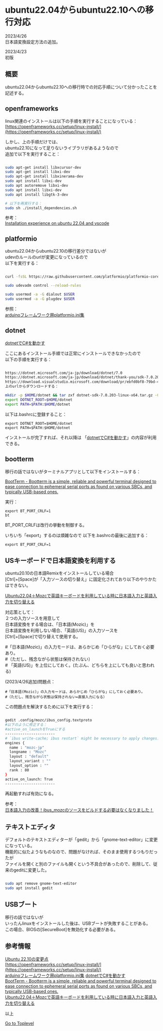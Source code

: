     
# ubuntu22.04からubuntu22.10への移行対応  

2023/4/26  
日本語変換設定方法の追加。  

2023/4/23        
初版    
  
## 概要 
ubuntu22.04からubuntu22.10への移行時での対応手順について分かったことを記述する。
  

## openframeworks
linux関連のインストールは以下の手順を実行することになっている：  
[https://openframeworks.cc/setup/linux-install/](https://openframeworks.cc/setup/linux-install/)  

しかし、上の手順だけでは、  
ubuntu22.10になって足りないライブラリがあるようなので  
追加で以下を実行すること：  

```bash

sudo apt-get install libxcursor-dev
sudo apt-get install libxi-dev
sudo apt-get install libxinerama-dev
sudo apt install libxi-dev
sudo apt autoremove libxi-dev
sudo apt install libxi-dev
sudo apt install libgtk-3-dev

# 以下を再実行する：
sudo sh ./install_dependencies.sh
```

参考：  
[Installation experience on ubuntu 22.04 and vscode](https://forum.openframeworks.cc/t/installation-experience-on-ubuntu-22-04-and-vscode/40544)  


## platformio
ubuntu22.04からubuntu22.10の移行差分ではないが  
udevのルールのurlが変更になっているので  
以下を実行する：  

```bash

curl -fsSL https://raw.githubusercontent.com/platformio/platformio-core/develop/platformio/assets/system/99-platformio-udev.rules | sudo tee /etc/udev/rules.d/99-platformio-udev.rules

sudo udevadm control --reload-rules

sudo usermod -a -G dialout $USER
sudo usermod -a -G plugdev $USER

```

参照：  
[arduinoフレームワーク用platformio.ini集](https://beta-notes.way-nifty.com/blog/2021/02/post-2b331d.html) 


## dotnet
[dotnetでC#を動かす](https://xshigee.github.io/web0/md/dotnet_Cs.html)  

ここにあるインストール手順では正常にインストールできなかったので  
以下の手順を実行する：  

```bash

https://dotnet.microsoft.com/ja-jp/download/dotnet/7.0
https://dotnet.microsoft.com/ja-jp/download/dotnet/thank-you/sdk-7.0.203-linux-x64-binaries
https://download.visualstudio.microsoft.com/download/pr/ebfd0bf8-79bd-480a-9e81-0b217463738d/9adc6bf0614ce02670101e278a2d8555/dotnet-sdk-7.0.203-linux-x64.tar.gz
上のurlからダウンロードする：

mkdir -p $HOME/dotnet && tar zxf dotnet-sdk-7.0.203-linux-x64.tar.gz -C $HOME/dotnet
export DOTNET_ROOT=$HOME/dotnet
export PATH=$PATH:$HOME/dotnet

```

以下は.bashrcに登録すること：  
```
export DOTNET_ROOT=$HOME/dotnet
export PATH=$PATH:$HOME/dotnet

```
インストールが完了すれば、それ以降は
「[dotnetでC#を動かす](https://xshigee.github.io/web0/md/dotnet_Cs.html)」の内容が利用できる。

## bootterm
移行の話ではないがターミナルアプリとして以下をインストールする：

[BootTerm - Bootterm is a simple, reliable and powerful terminal designed to ease connection to ephemeral serial ports as found on various SBCs, and typically USB-based ones.](https://github.com/wtarreau/bootterm)  

実行：
```
export BT_PORT_CRLF=1
bt
```
BT_PORT_CRLFは改行の挙動を制御する。

いちいち「export」するのは煩雑なので
以下を.bashrcの最後に追加する：
```
export BT_PORT_CRLF=1

```


## USキーボードで日本語変換を利用する
ubuntu20.10の日本語Remixをインストールしている場合  
[Ctrl]+[Space]が「入力ソースの切り替え」に固定化されており以下のやりかたはできない。

[Ubuntu22.04＋Mozcで英語キーボードを利用している時に日本語入力と英語入力を切り替える](https://qiita.com/kojix2/items/215c1477f38c6d2d7afa)

対応策として：  
２つの入力ソースを用意して  
日本語変換をする場合は、「日本語(Mozic)」を  
日本語変換を利用しない場合、「英語(US)」の入力ソースを  
[Ctrl]+[Space]で切り替えて使用する。  

\#「日本語(Mozic)」の入力モードは、あらかじめ「ひらがな」にしておく必要あり。  
\#（ただし、残念ながら状態は保持されない）  
\# 「英語(US)」を上位にしておく。(たぶん、どちらを上にしても良いと思われる)  


(2023/4/26追加)問題点：  　　
```
#「日本語(Mozic)」の入力モードは、あらかじめ「ひらがな」にしておく必要あり。  
#（ただし、残念ながら状態は保持されない=直接入力になる）  
```
この問題点を解決するために以下を実行する：
```bash

gedit .config/mozc/ibus_config.textproto
#以下のように修正する：
#active_on_launchをTrueにする
-----------------------
# `ibus write-cache; ibus restart` might be necessary to apply changes.
engines {
  name : "mozc-jp"
  longname : "Mozc"
  layout : "default"
  layout_variant : ""
  layout_option : ""
  rank : 80
}
active_on_launch: True
-----------------------
```
再起動すれば有効になる。

参考：  
[日本語入力の改善！ibus_mozcのソースをビルドする必要はなくなりました！](https://qiita.com/tall_man/items/6f9551a7cc12e327bfaa)  

## テキストエディタ
デフォルトのテキストエディターが「gedit」から「gnome-text-editor」に変更になっている。  
機能的に似たようなものなので、問題がなければ、そのまま使用するつもりだったが  
ファイルを開くと別のファイルも開くという不具合があったので、削除して、従来のgeditに変更した。  

```bash

sudo apt remove gnome-text-editor
sudo apt install gedit
```


## USBブート
移行の話ではないが  
いったんlinuxをインストールした後は、USBブートが失敗することがある。  
この場合、BIOSの[SecureBoot]を無効化する必要がある。  


## 参考情報   
[Ubuntu 22.10の変更点](https://gihyo.jp/admin/serial/01/ubuntu-recipe/0735)  
[https://openframeworks.cc/setup/linux-install/](https://openframeworks.cc/setup/linux-install/)  
[arduinoフレームワーク用platformio.ini集](https://beta-notes.way-nifty.com/blog/2021/02/post-2b331d.html) 
[dotnetでC#を動かす](https://xshigee.github.io/web0/md/dotnet_Cs.html)  
[BootTerm - Bootterm is a simple, reliable and powerful terminal designed to ease connection to ephemeral serial ports as found on various SBCs, and typically USB-based ones.](https://github.com/wtarreau/bootterm)  
[Ubuntu22.04＋Mozcで英語キーボードを利用している時に日本語入力と英語入力を切り替える](https://qiita.com/kojix2/items/215c1477f38c6d2d7afa)


以上  

[Go to Toplevel](https://xshigee.github.io/web0/)  

